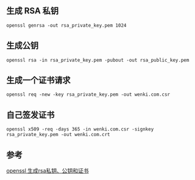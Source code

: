 生成 RSA 私钥
---
```
openssl genrsa -out rsa_private_key.pem 1024
```

生成公钥
---
```
openssl rsa -in rsa_private_key.pem -pubout -out rsa_public_key.pem
```

生成一个证书请求
---
```
openssl req -new -key rsa_private_key.pem -out wenki.com.csr
```

自己签发证书
---
```
openssl x509 -req -days 365 -in wenki.com.csr -signkey rsa_private_key.pem -out wenki.com.crt
```
参考
---
[openssl 生成rsa私钥、公钥和证书](http://www.fzb.me/2015-1-15-openssl-rsa.html)
